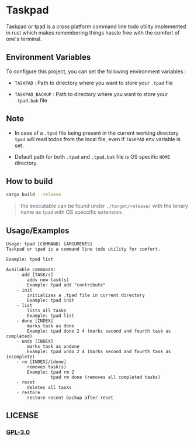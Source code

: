 # Taskpad

Taskpad or tpad is a cross platform command line todo utility implemented in rust which makes remembering things hassle free with the comfort of one's terminal.

## Environment Variables

To configure this project, you can set the following environment variables :

- `TASKPAD` : Path to directory where you want to store your `.tpad` file

- `TASKPAD_BACKUP` : Path to directory where you want to store your `.tpad.bak` file

## Note

- In case of a `.tpad` file being present in the current working directory `tpad` will read todos from the local file, even if `TASKPAD` env variable is set.

- Default path for both `.tpad` and `.tpad.bak` file is OS specific `HOME` directory.

## How to build

```sh
cargo build --release
```

> the executable can be found under `./target/release/` with the binary name as `tpad` with OS speccific extension.

## Usage/Examples

```text
Usage: tpad [COMMAND] [ARGUMENTS]
Taskpad or tpad is a command line todo utility for comfort.

Example: tpad list

Available commands:
    - add [TASK/s]
        adds new task(s)
        Example: tpad add "contribute"
    - init
        initializes a .tpad file in current directory
        Example: tpad init
    - list
        lists all tasks
        Example: tpad list
    - done [INDEX]
        marks task as done
        Example: tpad done 2 4 (marks second and fourth task as completed)
    - undo [INDEX]
        marks task as undone
        Example: tpad undo 2 4 (marks second and fourth task as incomplete)
    - rm [INDEX]/[done]
        removes task(s)
        Example: tpad rm 2
                 tpad rm done (removes all completed tasks)
    - reset
        deletes all tasks
    - restore
        restore recent backup after reset
```

## LICENSE
### [GPL-3.0](./COPYING)
